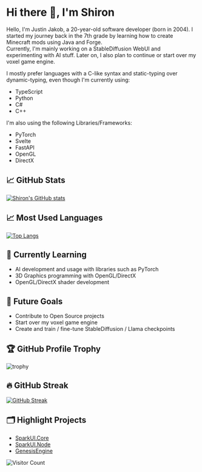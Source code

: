 # Hi there 👋, I'm Shiron
Hello, I'm Justin Jakob, a 20-year-old software developer (born in 2004).
I started my journey back in the 7th grade by learning how to create Minecraft mods using Java and Forge.  
Currently, I'm mainly working on a StableDiffusion WebUI and experimenting with AI stuff. Later on, I also plan to continue or start over my voxel game engine.

I mostly prefer languages with a C-like syntax and static-typing over dynamic-typing, even though I'm currently using:
* TypeScript
* Python
* C#
* C++

I'm also using the following Libraries/Frameworks:
* PyTorch
* Svelte
* FastAPI
* OpenGL
* DirectX

## 📈 GitHub Stats
[![Shiron's GitHub stats](https://github-readme-stats.vercel.app/api?username=iamshiron&count_private=true&show_icons=true&theme=tokyonight)](https://github.com/Shiron/github-readme-stats)

## 📈 Most Used Languages
[![Top Langs](https://github-readme-stats.vercel.app/api/top-langs/?username=iamshiron&theme=tokyonight&layout=compact)](https://github.com/anuraghazra/github-readme-stats)

## 📖 Currently Learning
* AI development and usage with libraries such as PyTorch
* 3D Graphics programming with OpenGL/DirectX
* OpenGL/DirectX shader development

## 🎯 Future Goals
* Contribute to Open Source projects
* Start over my voxel game engine
* Create and train / fine-tune StableDiffusion / Llama checkpoints

## 🏆 GitHub Profile Trophy
![trophy](https://github-profile-trophy.vercel.app/?username=iamshiron&theme=onedark)

## 🔥 GitHub Streak
[![GitHub Streak](https://github-readme-streak-stats.herokuapp.com?user=iamshiron&theme=synthwave&border_radius=5&date_format=n%2Fj%5B%2FY%5D)](https://git.io/streak-stats)

## 🗂️ Highlight Projects
- [SparkUI.Core](https://github.com/Shiron/SparkUI.Core)
- [SparkUI.Node](https://github.com/Shiron/SparkUI.Node)
- [GenesisEngine](https://github.com/Shiron/GenesisEngine)

![Visitor Count](https://profile-counter.glitch.me/iamshiron/count.svg)

